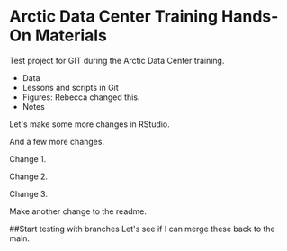 # Arctic Data Center Training Hands-On Materials
Test project for GIT during the Arctic Data Center training.

* Data
* Lessons and scripts in Git
* Figures: Rebecca changed this.
* Notes

Let's make some more changes in RStudio.

And a few more changes.

Change 1.

Change 2. 

Change 3. 

Make another change to the readme.


##Start testing with branches
Let's see if I can merge these back to the main.


